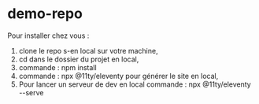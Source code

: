 # demo-repo

Pour installer chez vous :
 1. clone le repo s-en local sur votre machine,
 2. cd dans le dossier du projet en local,
 3. commande : npm install
 4. commande : npx @11ty/eleventy pour générer le site en local,
 5. Pour lancer un serveur de dev en local commande : npx @11ty/eleventy --serve
